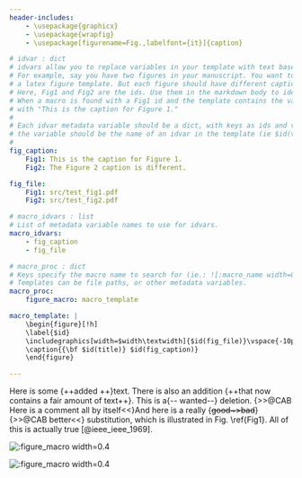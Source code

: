 ```yaml
---
header-includes:
    - \usepackage{graphicx}
    - \usepackage{wrapfig}
    - \usepackage[figurename=Fig.,labelfont={it}]{caption}

# idvar : dict
# idvars allow you to replace variables in your template with text based on the id of a given macro. 
# For example, say you have two figures in your manuscript. You want to process each figure macro using 
# a latex figure template. But each figure should have different captions, different file paths, etc. 
# Here, Fig1 and Fig2 are the ids. Use them in the markdown body to identify each macro (![:macro_name ](Fig1)).
# When a macro is found with a Fig1 id and the template contains the var $id(fig_caption), it will be replaced
# with "This is the caption for Figure 1."
# 
# Each idvar metadata variable should be a dict, with keys as ids and vals as the text to replace. The name of 
# the variable should be the name of an idvar in the template (ie $id(var_name))
# 
fig_caption:
    Fig1: This is the caption for Figure 1. 
    Fig2: The Figure 2 caption is different. 

fig_file:
    Fig1: src/test_fig1.pdf 
    Fig2: src/test_fig2.pdf 

# macro_idvars : list
# List of metadata variable names to use for idvars. 
macro_idvars:
    - fig_caption
    - fig_file

# macro_proc : dict
# Keys specify the macro name to search for (ie.: ![:macro_name width=0.4]). Vals specify the template to use. 
# Templates can be file paths, or other metadata variables.
macro_proc:
    figure_macro: macro_template

macro_template: |
    \begin{figure}[!h]
    \label{$id}
    \includegraphics[width=$width\textwidth]{$id(fig_file)}\vspace{-10pt}%
    \caption{{\bf $id(title)} $id(fig_caption)}
    \end{figure}

---
```

Here is some {++added ++}text. There is also an addition {++that now contains a fair amount of text++}. This is a{-- wanted--} deletion. {>>@CAB Here is a comment all by itself<<}And here is a really {~~good~>bad~~}{>>@CAB better<<} substitution, which is illustrated in Fig. \ref{Fig1}. All of this is actually true [@ieee_ieee_1969].

![:figure_macro width=0.4](Fig1)

![:figure_macro width=0.4](Fig2)
